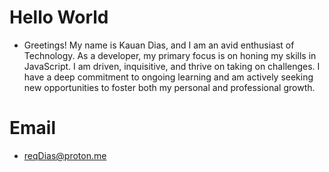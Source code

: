 # Hello World

- Greetings! My name is Kauan Dias, and I am an avid enthusiast of Technology. As a developer, my primary focus is on honing my skills in JavaScript. I am driven, inquisitive, and thrive on taking on challenges. I have a deep commitment to ongoing learning and am actively seeking new opportunities to foster both my personal and professional growth.

# Email

- reqDias@proton.me
